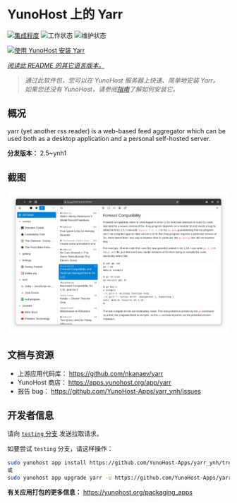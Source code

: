 <!--
注意：此 README 由 <https://github.com/YunoHost/apps/tree/master/tools/readme_generator> 自动生成
请勿手动编辑。
-->

# YunoHost 上的 Yarr

[![集成程度](https://apps.yunohost.org/badge/integration/yarr)](https://ci-apps.yunohost.org/ci/apps/yarr/)
![工作状态](https://apps.yunohost.org/badge/state/yarr)
![维护状态](https://apps.yunohost.org/badge/maintained/yarr)

[![使用 YunoHost 安装 Yarr](https://install-app.yunohost.org/install-with-yunohost.svg)](https://install-app.yunohost.org/?app=yarr)

*[阅读此 README 的其它语言版本。](./ALL_README.md)*

> *通过此软件包，您可以在 YunoHost 服务器上快速、简单地安装 Yarr。*  
> *如果您还没有 YunoHost，请参阅[指南](https://yunohost.org/install)了解如何安装它。*

## 概况

yarr (yet another rss reader) is a web-based feed aggregator which can be used both as a desktop application and a personal self-hosted server.

**分发版本：** 2.5~ynh1

## 截图

![Yarr 的截图](./doc/screenshots/screenshot.png)

## 文档与资源

- 上游应用代码库： <https://github.com/nkanaev/yarr>
- YunoHost 商店： <https://apps.yunohost.org/app/yarr>
- 报告 bug： <https://github.com/YunoHost-Apps/yarr_ynh/issues>

## 开发者信息

请向 [`testing` 分支](https://github.com/YunoHost-Apps/yarr_ynh/tree/testing) 发送拉取请求。

如要尝试 `testing` 分支，请这样操作：

```bash
sudo yunohost app install https://github.com/YunoHost-Apps/yarr_ynh/tree/testing --debug
或
sudo yunohost app upgrade yarr -u https://github.com/YunoHost-Apps/yarr_ynh/tree/testing --debug
```

**有关应用打包的更多信息：** <https://yunohost.org/packaging_apps>
